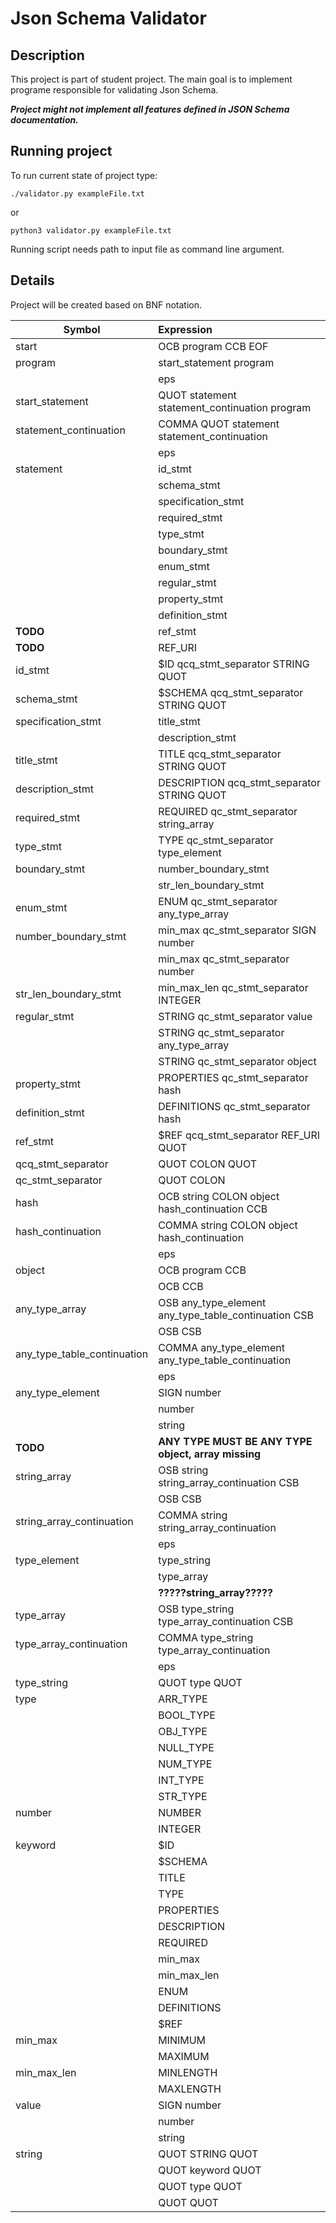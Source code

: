 # Json Schema Validator

## Description

This project is part of student project. The main goal is to implement programe responsible for validating Json Schema.

***Project might not implement all features defined in JSON Schema documentation.***

## Running project

To run current state of project type:

```
./validator.py exampleFile.txt
```

or

```
python3 validator.py exampleFile.txt
```

Running script needs path to input file as command line argument.

## Details

Project will be created based on BNF notation.

| Symbol        | Expression        |
|---------------|:------------------|
| start | OCB program CCB EOF|
| program | start_statement program        |
|         | eps                            |
| start_statement | QUOT statement statement_continuation program |
| statement_continuation  | COMMA QUOT statement statement_continuation  |
|                         | eps                           |
| statement | id_stmt       |
|           | schema_stmt   |
|           | specification_stmt    |
|           | required_stmt |
|           | type_stmt     |
|           | boundary_stmt |
|           | enum_stmt     |
|           | regular_stmt  |
|           | property_stmt |
|           | definition_stmt |
| **TODO**  | ref_stmt     |
| **TODO**  | REF_URI    |
|  id_stmt  |   $ID qcq_stmt_separator STRING QUOT |
| schema_stmt | $SCHEMA qcq_stmt_separator STRING QUOT  |
| specification_stmt  | title_stmt  |
|                     | description_stmt  |
| title_stmt |  TITLE qcq_stmt_separator STRING QUOT |
| description_stmt |  DESCRIPTION qcq_stmt_separator STRING QUOT|
| required_stmt | REQUIRED qc_stmt_separator string_array  |
| type_stmt | TYPE qc_stmt_separator type_element |
| boundary_stmt | number_boundary_stmt   |
|               | str_len_boundary_stmt  | 
| enum_stmt | ENUM qc_stmt_separator any_type_array  |
| number_boundary_stmt  | min_max qc_stmt_separator SIGN number |
|                       | min_max qc_stmt_separator number |
| str_len_boundary_stmt | min_max_len qc_stmt_separator INTEGER  |
| regular_stmt  | STRING qc_stmt_separator value           |
|               | STRING qc_stmt_separator any_type_array  |
|               | STRING qc_stmt_separator object          |
| property_stmt | PROPERTIES qc_stmt_separator hash  |
| definition_stmt | DEFINITIONS qc_stmt_separator hash |
| ref_stmt  | $REF qcq_stmt_separator REF_URI QUOT  |
| qcq_stmt_separator  | QUOT COLON QUOT |
| qc_stmt_separator | QUOT COLON  |
| hash |  OCB string COLON object hash_continuation CCB |
| hash_continuation | COMMA string COLON object hash_continuation |
|                   | eps                                         |
| object  | OCB program CCB |
|         | OCB CCB         |
| any_type_array  | OSB any_type_element any_type_table_continuation CSB  |
|                 | OSB CSB                                               |
| any_type_table_continuation | COMMA any_type_element  any_type_table_continuation |
|                             | eps                                                 |
| any_type_element  | SIGN number           |
|                   | number                |
|                   | string |
| **TODO** | **ANY TYPE MUST BE ANY TYPE object, array missing** |
| string_array  | OSB string  string_array_continuation CSB|
|               | OSB CSB|
| string_array_continuation | COMMA string string_array_continuation |
|                           | eps                                                  |
| type_element |  type_string |
|              |  type_array  |
|              | **?????string_array?????**|
| type_array  | OSB type_string type_array_continuation CSB |
| type_array_continuation | COMMA type_string type_array_continuation |
|                         | eps                                       |
| type_string | QUOT type QUOT | 
| type  | ARR_TYPE  |
|       | BOOL_TYPE |
|       | OBJ_TYPE  |
|       | NULL_TYPE |
|       | NUM_TYPE  |
|       | INT_TYPE  |
|       | STR_TYPE  |
| number  | NUMBER  |
|         | INTEGER |
| keyword | $ID         |
|         | $SCHEMA     |
|         | TITLE       | 
|         | TYPE        |
|         | PROPERTIES  |
|         | DESCRIPTION |
|         | REQUIRED    | 
|         | min_max     |
|         | min_max_len |
|         | ENUM        |
|         | DEFINITIONS | 
|         | $REF        |
| min_max | MINIMUM |
|         | MAXIMUM |
| min_max_len | MINLENGTH |
|             | MAXLENGTH |
| value | SIGN number           |
|       | number                |
|       | string                |
| string  | QUOT STRING QUOT  | 
|         | QUOT keyword QUOT |
|         | QUOT type QUOT    |
|         | QUOT  QUOT        |






